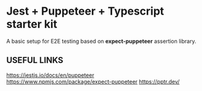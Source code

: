 # Jest + Puppeteer + Typescript starter kit

A basic setup for E2E testing based on **expect-puppeteer** assertion library.

## USEFUL LINKS

https://jestjs.io/docs/en/puppeteer
https://www.npmjs.com/package/expect-puppeteer
https://pptr.dev/
